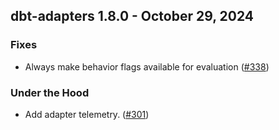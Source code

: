 ## dbt-adapters 1.8.0 - October 29, 2024

### Fixes

- Always make behavior flags available for evaluation ([#338](https://github.com/dbt-labs/dbt-adapters/issues/338))

### Under the Hood

- Add adapter telemetry. ([#301](https://github.com/dbt-labs/dbt-adapters/issues/301))
